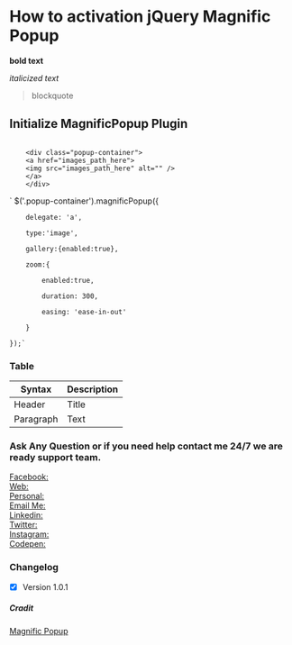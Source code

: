 # How to activation jQuery Magnific Popup


**bold text**

*italicized text*
> blockquote

## Initialize MagnificPopup Plugin


<pre><code>
    &lt;div class="popup-container"&gt;
    &lt;a href="images_path_here"&gt;
    &lt;img src="images_path_here" alt="" /&gt;
    &lt;/a&gt;
    &lt;/div&gt;
</code></pre>


`
    $('.popup-container').magnificPopup({
    
        delegate: 'a',
        
        type:'image',
        
        gallery:{enabled:true},
        
        zoom:{
        
            enabled:true,
            
            duration: 300,
            
            easing: 'ease-in-out'
            
        }
        
    });`
    

### Table

| Syntax | Description |
| ----------- | ----------- |
| Header | Title |
| Paragraph | Text |


### Ask Any Question or if you need help contact me 24/7 we are ready support team.

[Facebook:](https://www.facebook.com/PMPROSANTA0)<br />
[Web:](http://presstechit-institute.com/)\
[Personal:](http://pm-prosanto.themefusions.com/)\
[Email Me:](mailto:prosantomazumder@gmail.com)\
[Linkedin:](https://www.linkedin.com/in/prosantomazumder/)\
[Twitter:](https://twitter.com/prosantomazumd1)\
[Instagram:](https://www.instagram.com/prosantomazumder/)\
[Codepen:](https://codepen.io/ProsantaMazumder)


### Changelog
- [x] Version 1.0.1

##### Cradit
[Magnific Popup](https://dimsemenov.com/plugins/magnific-popup/)



